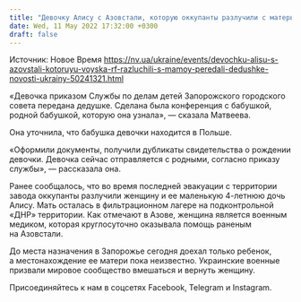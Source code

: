 ```yaml
---
title: "Девочку Алису с Азовстали, которую оккупанты разлучили с матерью, отправили к дедушке"
date: Wed, 11 May 2022 17:32:00 +0300
draft: false
---
```

Источник: Новое Время https://nv.ua/ukraine/events/devochku-alisu-s-azovstali-kotoruyu-voyska-rf-razluchili-s-mamoy-peredali-dedushke-novosti-ukrainy-50241321.html


«Девочка приказом Службы по делам детей Запорожского городского совета передана дедушке. Сделана была конференция с бабушкой, родной бабушкой, которую она узнала», — сказала Матвеева.

Она уточнила, что бабушка девочки находится в Польше. 

«Оформили документы, получили дубликаты свидетельства о рождении девочки. Девочка сейчас отправляется с родными, согласно приказу службы», — рассказала она.

Ранее сообщалось, что во время последней эвакуации с территории завода оккупанты разлучили женщину и ее маленькую 4-летнюю дочь Алису. Мать осталась в фильтрационном лагере на подконтрольной «ДНР» территории. Как отмечают в Азове, женщина является военным медиком, которая круглосуточно оказывала помощь раненым на Азовстали.

До места назначения в Запорожье сегодня доехал только ребенок, а местонахождение ее матери пока неизвестно. Украинские военные призвали мировое сообщество вмешаться и вернуть женщину.

Присоединяйтесь к нам в соцсетях Facebook, Telegram и Instagram.
